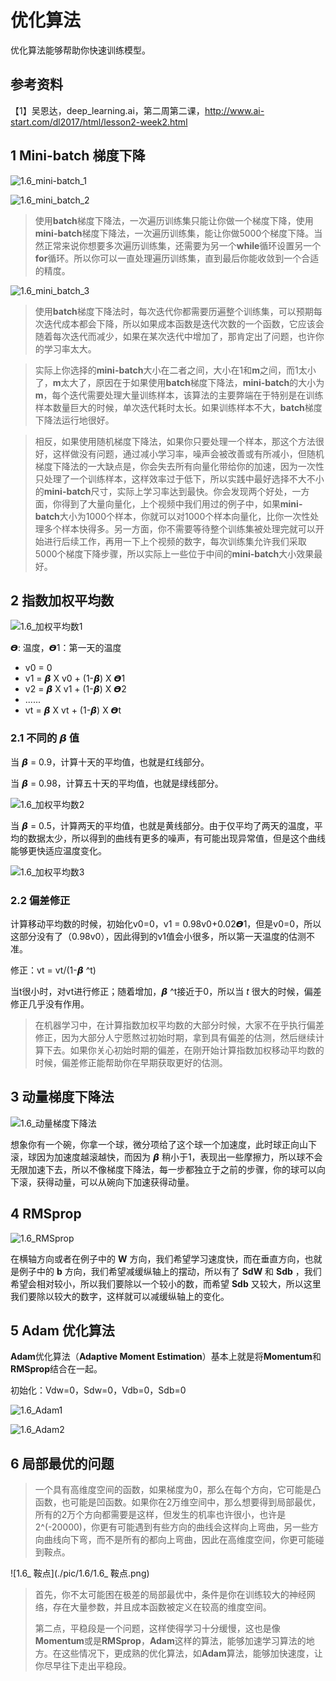 # 优化算法

优化算法能够帮助你快速训练模型。

## 参考资料

【1】吴恩达，deep_learning.ai，第二周第二课，http://www.ai-start.com/dl2017/html/lesson2-week2.html



## 1 Mini-batch 梯度下降

![1.6_mini-batch_1](./pic/1.6/1.6_mini-batch_1.png)

![1.6_mini_batch_2](./pic/1.6/1.6_mini_batch_2.png)

> 使用**batch**梯度下降法，一次遍历训练集只能让你做一个梯度下降，使用**mini-batch**梯度下降法，一次遍历训练集，能让你做5000个梯度下降。当然正常来说你想要多次遍历训练集，还需要为另一个**while**循环设置另一个**for**循环。所以你可以一直处理遍历训练集，直到最后你能收敛到一个合适的精度。
>

![1.6_mini_batch_3](./pic/1.6/1.6_mini_batch_3.png)

> 使用**batch**梯度下降法时，每次迭代你都需要历遍整个训练集，可以预期每次迭代成本都会下降，所以如果成本函数是迭代次数的一个函数，它应该会随着每次迭代而减少，如果在某次迭代中增加了，那肯定出了问题，也许你的学习率太大。

> 实际上你选择的**mini-batch**大小在二者之间，大小在1和**m**之间，而1太小了，**m**太大了，原因在于如果使用**batch**梯度下降法，**mini-batch**的大小为**m**，每个迭代需要处理大量训练样本，该算法的主要弊端在于特别是在训练样本数量巨大的时候，单次迭代耗时太长。如果训练样本不大，**batch**梯度下降法运行地很好。
>

> 相反，如果使用随机梯度下降法，如果你只要处理一个样本，那这个方法很好，这样做没有问题，通过减小学习率，噪声会被改善或有所减小，但随机梯度下降法的一大缺点是，你会失去所有向量化带给你的加速，因为一次性只处理了一个训练样本，这样效率过于低下，所以实践中最好选择不大不小的**mini-batch**尺寸，实际上学习率达到最快。你会发现两个好处，一方面，你得到了大量向量化，上个视频中我们用过的例子中，如果**mini-batch**大小为1000个样本，你就可以对1000个样本向量化，比你一次性处理多个样本快得多。另一方面，你不需要等待整个训练集被处理完就可以开始进行后续工作，再用一下上个视频的数字，每次训练集允许我们采取5000个梯度下降步骤，所以实际上一些位于中间的**mini-batch**大小效果最好。
> 



## 2 指数加权平均数

![1.6_加权平均数1](./pic/1.6/1.6_加权平均数1.png)

𝞡: 温度，𝞡1：第一天的温度

* v0 = 0
* v1 = 𝞫 X v0 + (1-𝞫) X 𝞡1
* v2 = 𝞫 X v1 + (1-𝞫) X 𝞡2
* ......
* vt = 𝞫 X vt + (1-𝞫) X 𝞡t

### 2.1 不同的 𝞫 值

 当 𝞫 = 0.9，计算十天的平均值，也就是红线部分。

 当 𝞫 = 0.98，计算五十天的平均值，也就是绿线部分。

![1.6_加权平均数2](./pic/1.6/1.6_加权平均数2.png)

 当 𝞫 = 0.5，计算两天的平均值，也就是黄线部分。由于仅平均了两天的温度，平均的数据太少，所以得到的曲线有更多的噪声，有可能出现异常值，但是这个曲线能够更快适应温度变化。

![1.6_加权平均数3](./pic/1.6/1.6_加权平均数3.png)

### 2.2 偏差修正

计算移动平均数的时候，初始化v0=0，v1 = 0.98v0+0.02𝞡1，但是v0=0，所以这部分没有了（0.98v0），因此得到的v1值会小很多，所以第一天温度的估测不准。

修正：vt = vt/(1-𝞫 ^t)

当t很小时，对vt进行修正；随着增加，𝞫 ^t接近于0，所以当 *t* 很大的时候，偏差修正几乎没有作用。

> 在机器学习中，在计算指数加权平均数的大部分时候，大家不在乎执行偏差修正，因为大部分人宁愿熬过初始时期，拿到具有偏差的估测，然后继续计算下去。如果你关心初始时期的偏差，在刚开始计算指数加权移动平均数的时候，偏差修正能帮助你在早期获取更好的估测。



## 3 动量梯度下降法

![1.6_动量梯度下降法](./pic/1.6/1.6_动量梯度下降法.png)

想象你有一个碗，你拿一个球，微分项给了这个球一个加速度，此时球正向山下滚，球因为加速度越滚越快，而因为 𝞫 稍小于1，表现出一些摩擦力，所以球不会无限加速下去，所以不像梯度下降法，每一步都独立于之前的步骤，你的球可以向下滚，获得动量，可以从碗向下加速获得动量。



## 4 RMSprop

![1.6_RMSprop](./pic/1.6/1.6_RMSprop.png)

在横轴方向或者在例子中的 **W** 方向，我们希望学习速度快，而在垂直方向，也就是例子中的 **b** 方向，我们希望减缓纵轴上的摆动，所以有了 **SdW** 和 **Sdb** ，我们希望会相对较小，所以我们要除以一个较小的数，而希望 **Sdb** 又较大，所以这里我们要除以较大的数字，这样就可以减缓纵轴上的变化。



## 5 Adam 优化算法

**Adam**优化算法（**Adaptive Moment Estimation**）基本上就是将**Momentum**和**RMSprop**结合在一起。

初始化：Vdw=0，Sdw=0，Vdb=0，Sdb=0

![1.6_Adam1](./pic/1.6/1.6_Adam1.png)

![1.6_Adam2](./pic/1.6/1.6_Adam2.png)



## 6 局部最优的问题

> 一个具有高维度空间的函数，如果梯度为0，那么在每个方向，它可能是凸函数，也可能是凹函数。如果你在2万维空间中，那么想要得到局部最优，所有的2万个方向都需要是这样，但发生的机率也许很小，也许是2^(-20000)，你更有可能遇到有些方向的曲线会这样向上弯曲，另一些方向曲线向下弯，而不是所有的都向上弯曲，因此在高维度空间，你更可能碰到鞍点。
>

![1.6_ 鞍点](./pic/1.6/1.6_ 鞍点.png)

> 首先，你不太可能困在极差的局部最优中，条件是你在训练较大的神经网络，存在大量参数，并且成本函数被定义在较高的维度空间。
>
> 第二点，平稳段是一个问题，这样使得学习十分缓慢，这也是像**Momentum**或是**RMSprop**，**Adam**这样的算法，能够加速学习算法的地方。在这些情况下，更成熟的优化算法，如**Adam**算法，能够加快速度，让你尽早往下走出平稳段。
>